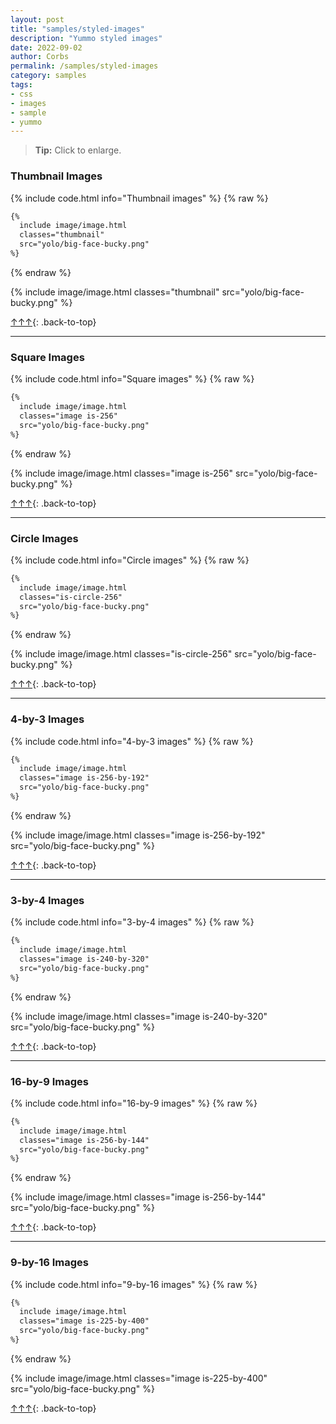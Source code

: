 ```yaml
---
layout: post
title: "samples/styled-images"
description: "Yummo styled images"
date: 2022-09-02
author: Corbs
permalink: /samples/styled-images
category: samples
tags:
- css
- images
- sample
- yummo
---
```


> __Tip:__ Click to enlarge.

### Thumbnail Images

{% include code.html info="Thumbnail images" %}
{% raw %}
```html
{%
  include image/image.html
  classes="thumbnail"
  src="yolo/big-face-bucky.png"
%}
```
{% endraw %}

{%
  include image/image.html
  classes="thumbnail"
  src="yolo/big-face-bucky.png"
%}

[↑↑↑](#){: .back-to-top}

---

### Square Images

{% include code.html info="Square images" %}
{% raw %}
```html
{%
  include image/image.html
  classes="image is-256"
  src="yolo/big-face-bucky.png"
%}
```
{% endraw %}

{%
  include image/image.html
  classes="image is-256"
  src="yolo/big-face-bucky.png"
%}

[↑↑↑](#){: .back-to-top}

---

### Circle Images

{% include code.html info="Circle images" %}
{% raw %}
```html
{%
  include image/image.html
  classes="is-circle-256"
  src="yolo/big-face-bucky.png"
%}
```
{% endraw %}

{%
  include image/image.html
  classes="is-circle-256"
  src="yolo/big-face-bucky.png"
%}

[↑↑↑](#){: .back-to-top}

---

### 4-by-3 Images

{% include code.html info="4-by-3 images" %}
{% raw %}
```html
{%
  include image/image.html
  classes="image is-256-by-192"
  src="yolo/big-face-bucky.png"
%}
```
{% endraw %}

{%
  include image/image.html
  classes="image is-256-by-192"
  src="yolo/big-face-bucky.png"
%}

[↑↑↑](#){: .back-to-top}

---

### 3-by-4 Images

{% include code.html info="3-by-4 images" %}
{% raw %}
```html
{%
  include image/image.html
  classes="image is-240-by-320"
  src="yolo/big-face-bucky.png"
%}
```
{% endraw %}

{%
  include image/image.html
  classes="image is-240-by-320"
  src="yolo/big-face-bucky.png"
%}

[↑↑↑](#){: .back-to-top}

---

### 16-by-9 Images

{% include code.html info="16-by-9 images" %}
{% raw %}
```html
{%
  include image/image.html
  classes="image is-256-by-144"
  src="yolo/big-face-bucky.png"
%}
```
{% endraw %}

{%
  include image/image.html
  classes="image is-256-by-144"
  src="yolo/big-face-bucky.png"
%}

[↑↑↑](#){: .back-to-top}

---

### 9-by-16 Images

{% include code.html info="9-by-16 images" %}
{% raw %}
```html
{%
  include image/image.html
  classes="image is-225-by-400"
  src="yolo/big-face-bucky.png"
%}
```
{% endraw %}

{%
  include image/image.html
  classes="image is-225-by-400"
  src="yolo/big-face-bucky.png"
%}

[↑↑↑](#){: .back-to-top}
